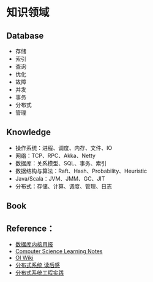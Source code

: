 # 知识领域

## Database

- 存储
- 索引
- 查询
- 优化
- 故障
- 并发
- 事务
- 分布式
- 管理

## Knowledge

* 操作系统：进程、调度、内存、文件、IO
* 网络：TCP、RPC、Akka、Netty
* 数据库：关系模型、SQL、事务、索引
* 数据结构与算法：Raft、Hash、Probability、Heuristic
* Java/Scala：JVM、JMM、GC、JIT
* 分布式：存储、计算、调度、管理、日志

## Book

## Reference：

- [数据库内核月报](http://mysql.taobao.org/monthly/)
- [Computer Science Learning Notes](https://github.com/CyC2018/CS-Notes)
- [OI Wiki](https://oi-wiki.org/)
- [分布式系统 读后感](http://blog.sciencenet.cn/blog-468147-356755.html)
- [分布式系统工程实践](https://www.slideshare.net/knuthocean/distributed-system-engineeringpractice)